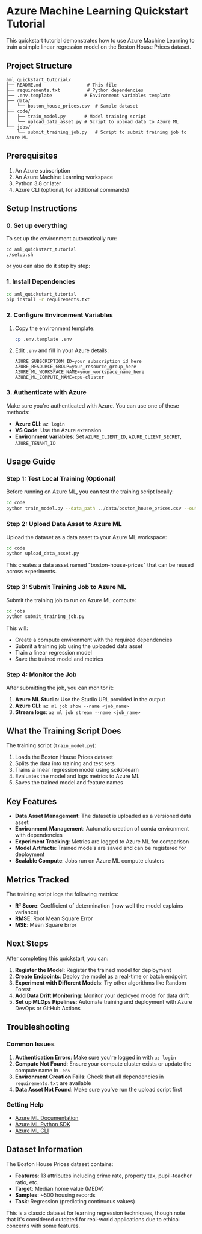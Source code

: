# Azure Machine Learning Quickstart Tutorial

This quickstart tutorial demonstrates how to use Azure Machine Learning to train a simple linear regression model on the Boston House Prices dataset.

## Project Structure

```
aml_quickstart_tutorial/
├── README.md                 # This file
├── requirements.txt          # Python dependencies
├── .env.template            # Environment variables template
├── data/
│   └── boston_house_prices.csv  # Sample dataset
├── code/
│   ├── train_model.py       # Model training script
│   └── upload_data_asset.py # Script to upload data to Azure ML
└── jobs/
    └── submit_training_job.py   # Script to submit training job to Azure ML
```

## Prerequisites

1. An Azure subscription
2. An Azure Machine Learning workspace
3. Python 3.8 or later
4. Azure CLI (optional, for additional commands)

## Setup Instructions

### 0. Set up everything
To set up the environment automatically run:
```
cd aml_quickstart_tutorial
./setup.sh
```

or you can also do it step by step:

### 1. Install Dependencies

```bash
cd aml_quickstart_tutorial
pip install -r requirements.txt
```

### 2. Configure Environment Variables

1. Copy the environment template:
   ```bash
   cp .env.template .env
   ```

2. Edit `.env` and fill in your Azure details:
   ```
   AZURE_SUBSCRIPTION_ID=your_subscription_id_here
   AZURE_RESOURCE_GROUP=your_resource_group_here
   AZURE_ML_WORKSPACE_NAME=your_workspace_name_here
   AZURE_ML_COMPUTE_NAME=cpu-cluster
   ```

### 3. Authenticate with Azure

Make sure you're authenticated with Azure. You can use one of these methods:

- **Azure CLI**: `az login`
- **VS Code**: Use the Azure extension
- **Environment variables**: Set `AZURE_CLIENT_ID`, `AZURE_CLIENT_SECRET`, `AZURE_TENANT_ID`

## Usage Guide

### Step 1: Test Local Training (Optional)

Before running on Azure ML, you can test the training script locally:

```bash
cd code
python train_model.py --data_path ../data/boston_house_prices.csv --output_dir ./local_outputs
```

### Step 2: Upload Data Asset to Azure ML

Upload the dataset as a data asset to your Azure ML workspace:

```bash
cd code
python upload_data_asset.py
```

This creates a data asset named "boston-house-prices" that can be reused across experiments.

### Step 3: Submit Training Job to Azure ML

Submit the training job to run on Azure ML compute:

```bash
cd jobs
python submit_training_job.py
```

This will:
- Create a compute environment with the required dependencies
- Submit a training job using the uploaded data asset
- Train a linear regression model
- Save the trained model and metrics

### Step 4: Monitor the Job

After submitting the job, you can monitor it:

1. **Azure ML Studio**: Use the Studio URL provided in the output
2. **Azure CLI**: `az ml job show --name <job_name>`
3. **Stream logs**: `az ml job stream --name <job_name>`


## What the Training Script Does

The training script (`train_model.py`):

1. Loads the Boston House Prices dataset
2. Splits the data into training and test sets
3. Trains a linear regression model using scikit-learn
4. Evaluates the model and logs metrics to Azure ML
5. Saves the trained model and feature names

## Key Features

- **Data Asset Management**: The dataset is uploaded as a versioned data asset
- **Environment Management**: Automatic creation of conda environment with dependencies
- **Experiment Tracking**: Metrics are logged to Azure ML for comparison
- **Model Artifacts**: Trained models are saved and can be registered for deployment
- **Scalable Compute**: Jobs run on Azure ML compute clusters

## Metrics Tracked

The training script logs the following metrics:
- **R² Score**: Coefficient of determination (how well the model explains variance)
- **RMSE**: Root Mean Square Error
- **MSE**: Mean Square Error

## Next Steps

After completing this quickstart, you can:

1. **Register the Model**: Register the trained model for deployment
2. **Create Endpoints**: Deploy the model as a real-time or batch endpoint
3. **Experiment with Different Models**: Try other algorithms like Random Forest
4. **Add Data Drift Monitoring**: Monitor your deployed model for data drift
5. **Set up MLOps Pipelines**: Automate training and deployment with Azure DevOps or GitHub Actions

## Troubleshooting

### Common Issues

1. **Authentication Errors**: Make sure you're logged in with `az login`
2. **Compute Not Found**: Ensure your compute cluster exists or update the compute name in `.env`
3. **Environment Creation Fails**: Check that all dependencies in `requirements.txt` are available
4. **Data Asset Not Found**: Make sure you've run the upload script first

### Getting Help

- [Azure ML Documentation](https://docs.microsoft.com/en-us/azure/machine-learning/)
- [Azure ML Python SDK](https://docs.microsoft.com/en-us/python/api/overview/azure/ml/)
- [Azure ML CLI](https://docs.microsoft.com/en-us/azure/machine-learning/reference-azure-machine-learning-cli)

## Dataset Information

The Boston House Prices dataset contains:
- **Features**: 13 attributes including crime rate, property tax, pupil-teacher ratio, etc.
- **Target**: Median home value (MEDV)
- **Samples**: ~500 housing records
- **Task**: Regression (predicting continuous values)

This is a classic dataset for learning regression techniques, though note that it's considered outdated for real-world applications due to ethical concerns with some features.
